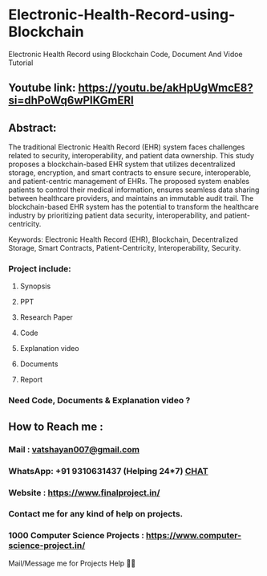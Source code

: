 # Electronic-Health-Record-using-Blockchain
Electronic Health Record using Blockchain Code, Document And Vidoe Tutorial

## Youtube link: https://youtu.be/akHpUgWmcE8?si=dhPoWq6wPIKGmERI

## Abstract:
The traditional Electronic Health Record (EHR) system faces challenges related to security, interoperability, and patient data ownership. This study proposes a blockchain-based EHR system that utilizes decentralized storage, encryption, and smart contracts to ensure secure, interoperable, and patient-centric management of EHRs. The proposed system enables patients to control their medical information, ensures seamless data sharing between healthcare providers, and maintains an immutable audit trail. The blockchain-based EHR system has the potential to transform the healthcare industry by prioritizing patient data security, interoperability, and patient-centricity.

Keywords: Electronic Health Record (EHR), Blockchain, Decentralized Storage, Smart Contracts, Patient-Centricity, Interoperability, Security.

### Project include: 

1. Synopsis

2. PPT

3. Research Paper


4. Code

5. Explanation video

6. Documents

7. Report


### Need Code, Documents & Explanation video ? 

## How to Reach me :

### Mail : vatshayan007@gmail.com 

### WhatsApp: +91 9310631437 (Helping 24*7) **[CHAT](https://wa.me/message/CHWN2AHCPMAZK1)** 

### Website : https://www.finalproject.in/

### Contact me for any kind of help on projects.
### 1000 Computer Science Projects : https://www.computer-science-project.in/


Mail/Message me for Projects Help 🙏🏻
